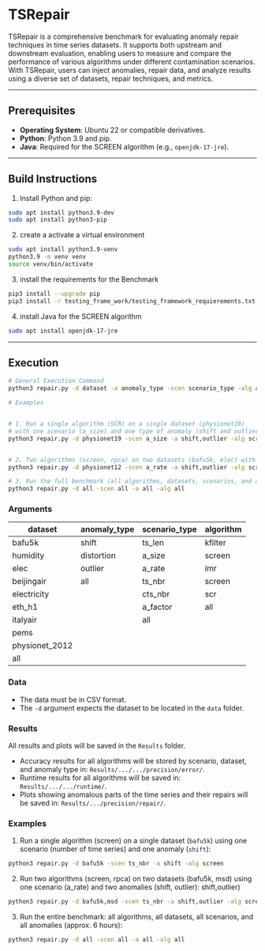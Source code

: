 # TSRepair

TSRepair is a comprehensive benchmark for evaluating anomaly repair techniques in time series datasets. It supports both upstream and downstream evaluation, enabling users to measure and compare the performance of various algorithms under different contamination scenarios. With TSRepair, users can inject anomalies, repair data, and analyze results using a diverse set of datasets, repair techniques, and metrics.

---

## Prerequisites

- **Operating System**: Ubuntu 22 or compatible derivatives.
- **Python**: Python 3.9 and pip.
- **Java**: Required for the SCREEN algorithm (e.g., `openjdk-17-jre`).
---

## Build Instructions

1. Install Python and pip:
```bash
sudo apt install python3.9-dev
sudo apt install python3-pip
```



2. create a activate a virtual environment

```bash
sudo apt install python3.9-venv
python3.9 -m venv venv
source venv/bin/activate
```

3. install the requirements for the Benchmark

```bash
pip3 install --upgrade pip
pip3 install -r testing_frame_work/testing_framework_requierements.txt
```

4. install Java for the SCREEN algorithm

```bash
sudo apt install openjdk-17-jre
```

___


## Execution

```bash
# General Execution Command
python3 repair.py -d dataset -a anomaly_type -scen scenario_type -alg algorithm

# Examples


# 1. Run a single algorithm (SCR) on a single dataset (physionet19) 
# with one scenario (a_size) and one type of anomaly (shift and outlier)
python3 repair.py -d physionet19 -scen a_size -a shift,outlier -alg scr


# 2. Two algorithms (screen, rpca) on two datasets (bafu5k, elec) with one scenario (a_rate) and two anomalies (shift, outlier)
python3 repair.py -d physionet12 -scen a_rate -a shift,outlier -alg screen

# 3. Run the full benchmark (all algorithms, datasets, scenarios, and anomalies)
python3 repair.py -d all -scen all -a all -alg all
```

### Arguments

| dataset      | anomaly_type | scenario_type | algorithm | 
|--------------|--------------|---------------|-----------| 
| bafu5k       | shift        | ts_len        | kfilter   |
| humidity     | distortion   | a_size        | screen    |
| elec         | outlier      | a_rate        | imr       |
| beijingair   | all          | ts_nbr        | screen    |
| electricity  |              | cts_nbr       | scr       |
| eth_h1       |              | a_factor      | all       |
| italyair     |              | all           |           |
| pems         |              |               |           |
| physionet_2012 |            |               |           |
| all          |              |               |           |

### Data

- The data must be in CSV format.
- The `-d` argument expects the dataset to be located in the `data` folder.

### Results

All results and plots will be saved in the `Results` folder. 
- Accuracy results for all algorithms will be stored by scenario, dataset, and anomaly type in: `Results/.../.../precision/error/`. 
- Runtime results for all algorithms will be saved in: `Results/.../.../runtime/`. 
- Plots showing anomalous parts of the time series and their repairs will be saved in: `Results/.../precision/repair/`.

### Examples

1. Run a single algorithm (screen) on a single dataset (`bafu5k`) using one scenario (number of time series) and one anomaly (`shift`):
```bash
python3 repair.py -d bafu5k -scen ts_nbr -a shift -alg screen
```

2.	Run two algorithms (screen, rpca) on two datasets (bafu5k, msd) using one scenario (a_rate) and two anomalies (shift, outlier):   shift,outlier)

```bash
python3 repair.py -d bafu5k,msd -scen ts_nbr -a shift,outlier -alg screen,rpca
```

3.	Run the entire benchmark: all algorithms, all datasets, all scenarios, and all anomalies (approx. 6 hours):

```bash
python3 repair.py -d all -scen all -a all -alg all
```

